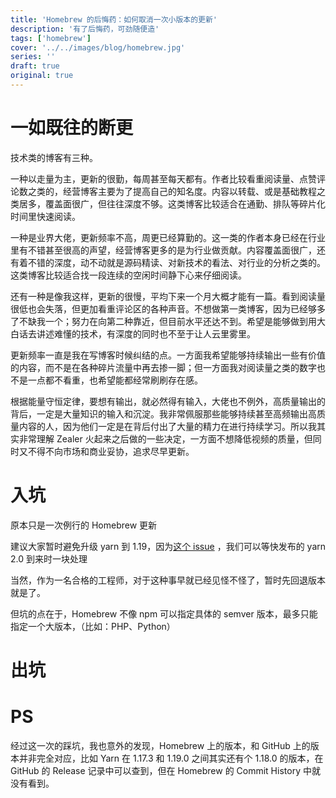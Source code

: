 ```yaml
---
title: 'Homebrew 的后悔药：如何取消一次小版本的更新'
description: '有了后悔药，可劲随便造'
tags: ['homebrew']
cover: '../../images/blog/homebrew.jpg'
series: ''
draft: true
original: true
---
```


# 一如既往的断更

技术类的博客有三种。

一种以走量为主，更新的很勤，每周甚至每天都有。作者比较看重阅读量、点赞评论数之类的，经营博客主要为了提高自己的知名度。内容以转载、或是基础教程之类居多，覆盖面很广，但往往深度不够。这类博客比较适合在通勤、排队等碎片化时间里快速阅读。

一种是业界大佬，更新频率不高，周更已经算勤的。这一类的作者本身已经在行业里有不错甚至很高的声望，经营博客更多的是为行业做贡献。内容覆盖面很广，还有着不错的深度，动不动就是源码精读、对新技术的看法、对行业的分析之类的。这类博客比较适合找一段连续的空闲时间静下心来仔细阅读。

还有一种是像我这样，更新的很慢，平均下来一个月大概才能有一篇。看到阅读量很低也会失落，但更加看重评论区的各种声音。不想做第一类博客，因为已经够多了不缺我一个；努力在向第二种靠近，但目前水平还达不到。希望是能够做到用大白话去讲述难懂的技术，有深度的同时也不至于让人云里雾里。

更新频率一直是我在写博客时候纠结的点。一方面我希望能够持续输出一些有价值的内容，而不是在各种碎片流量中再去掺一脚；但一方面我对阅读量之类的数字也不是一点都不看重，也希望能都经常刷刷存在感。

根据能量守恒定律，要想有输出，就必然得有输入，大佬也不例外，高质量输出的背后，一定是大量知识的输入和沉淀。我非常佩服那些能够持续甚至高频输出高质量内容的人，因为他们一定是在背后付出了大量的精力在进行持续学习。所以我其实非常理解 Zealer 火起来之后做的一些决定，一方面不想降低视频的质量，但同时又不得不向市场和商业妥协，追求尽早更新。

# 入坑

原本只是一次例行的 Homebrew 更新

建议大家暂时避免升级 yarn 到 1.19，因为[这个 issue](https://github.com/yarnpkg/yarn/issues/7584) ，我们可以等快发布的 yarn 2.0 到来时一块处理

当然，作为一名合格的工程师，对于这种事早就已经见怪不怪了，暂时先回退版本就是了。

但坑的点在于，Homebrew 不像 npm 可以指定具体的 semver 版本，最多只能指定一个大版本，（比如：PHP、Python）

# 出坑

# PS

经过这一次的踩坑，我也意外的发现，Homebrew 上的版本，和 GitHub 上的版本并非完全对应，比如 Yarn 在 1.17.3 和 1.19.0 之间其实还有个 1.18.0 的版本，在 GitHub 的 Release 记录中可以查到，但在 Homebrew 的 Commit History 中就没有看到。
